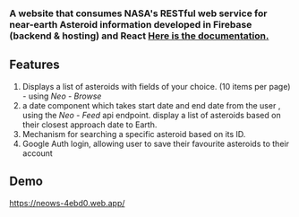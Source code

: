 ### A website that consumes NASA's RESTful web service for near-earth Asteroid information developed in Firebase (backend & hosting) and React <a href="https://api.nasa.gov/neo/?api_key=DEMO_KEY"> Here is the documentation.</a>

## Features 
1. Displays a list of asteroids with fields of your choice. (10 items per page) - using *Neo - Browse*
2. a date component which takes start date and end date from the user , using the *Neo - Feed* api endpoint. display a list of asteroids based on their closest approach date to      Earth. 
3. Mechanism for searching a specific asteroid based on its ID.
4. Google Auth login, allowing user to save their favourite asteroids to their account

## Demo
   https://neows-4ebd0.web.app/
